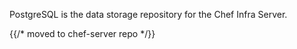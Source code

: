 PostgreSQL is the data storage repository for the Chef Infra Server.

{{/* moved to chef-server repo */}}
